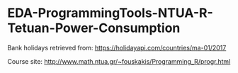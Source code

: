 # EDA-ProgrammingTools-NTUA-R-Tetuan-Power-Consumption

Bank holidays retrieved from: https://holidayapi.com/countries/ma-01/2017

Course site: http://www.math.ntua.gr/~fouskakis/Programming_R/progr.html
